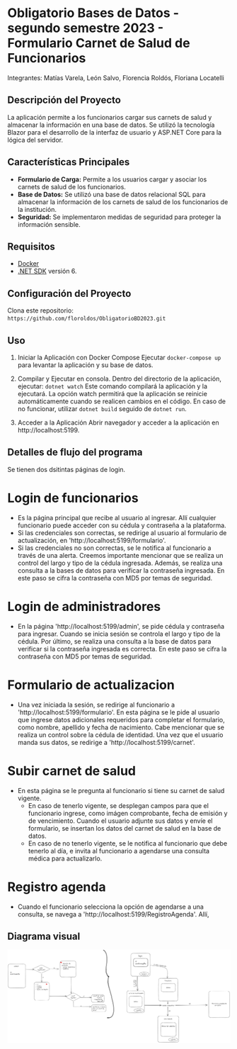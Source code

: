 # Obligatorio Bases de Datos - segundo semestre 2023 - Formulario Carnet de Salud de Funcionarios
Integrantes:
Matías Varela, León Salvo, Florencia Roldós, Floriana Locatelli

## Descripción del Proyecto
La aplicación permite a los funcionarios cargar sus carnets de salud y almacenar la información en una base de datos. 
Se utilizó la tecnología Blazor para el desarrollo de la interfaz de usuario y ASP.NET Core para la lógica del servidor.

## Características Principales

- **Formulario de Carga:** Permite a los usuarios cargar y asociar los carnets de salud de los funcionarios.
- **Base de Datos:** Se utilizó una base de datos relacional SQL para almacenar la información de los carnets de salud de los funcionarios de la institución.
- **Seguridad:** Se implementaron medidas de seguridad para proteger la información sensible.

## Requisitos 

- [Docker](https://www.docker.com/get-started)
- [.NET SDK](https://dotnet.microsoft.com/download) versión 6.

## Configuración del Proyecto

Clona este repositorio: `https://github.com/floroldos/ObligatorioBD2023.git`

## Uso

1. Iniciar la Aplicación con Docker Compose
Ejecutar `docker-compose up` para levantar la aplicación y su base de datos.

2. Compilar y Ejecutar en consola.
  Dentro del directorio de la aplicación, ejecutar:
  `dotnet watch`
  Este comando compilará la aplicación y la ejecutará. La opción watch permitirá que la aplicación se reinicie automáticamente cuando se realicen cambios en el código.
  En caso de no funcionar, utilizar  `dotnet build` seguido de `dotnet run`.

4. Acceder a la Aplicación
Abrir navegador y acceder a la aplicación en http://localhost:5199.

## Detalles de flujo del programa

Se tienen dos dsitintas páginas de login.
# Login de funcionarios
- Es la página principal que recibe al usuario al ingresar. Allí cualquier funcionario puede acceder con su cédula y contraseña a la plataforma.
- Si las credenciales son correctas, se redirige al usuario al formulario de actualización, en 'http://localhost:5199/formulario'.
- Si las credenciales no son correctas, se le notifica al funcionario a través de una alerta. Creemos importante mencionar que se realiza un control del largo y tipo de la cédula ingresada. Además, se realiza una consulta a la bases de datos para verificar la contraseña ingresada. En este paso se cifra la contraseña con MD5 por temas de seguridad.
# Login de administradores
- En la página 'http://localhost:5199/admin', se pide cédula y contraseña para ingresar. Cuando se inicia sesión se controla el largo y tipo de la cédula. Por último, se realiza una consulta a la base de datos para verificar si la contraseña ingresada es correcta. En este paso se cifra la contraseña con MD5 por temas de seguridad.

# Formulario de actualizacion
- Una vez iniciada la sesión, se redirige al funcionario a 'http://localhost:5199/formulario'. En esta página se le pide al usuario que ingrese datos adicionales requeridos para completar el formulario, como nombre, apellido y fecha de nacimiento. Cabe mencionar que se realiza un control sobre la cédula de identidad. Una vez que el usuario manda sus datos, se redirige a 'http://localhost:5199/carnet'.

# Subir carnet de salud
- En esta página se le pregunta al funcionario si tiene su carnet de salud vigente.
    - En caso de tenerlo vigente, se desplegan campos para que el funcionario ingrese, como imágen comprobante, fecha de emisión y de vencimiento. Cuando el usuario adjunte sus datos y envíe el formulario, se insertan los datos del carnet de salud en la base de datos.
    - En caso de no tenerlo vigente, se le notifica al funcionario que debe tenerlo al día, e invita al funcionario a agendarse una consulta médica para actualizarlo.

# Registro agenda
- Cuando el funcionario selecciona la opción de agendarse a una consulta, se navega a 'http://localhost:5199/RegistroAgenda'. Allí,

## Diagrama visual

![DiagramaVisual_BD](DiagramaVisualBD.png)

